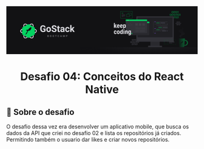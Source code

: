 <div align="center">

<img src="./.github/banner.png">
<h1>Desafio 04: Conceitos do React Native</h1>

</div>

## :rocket: Sobre o desafio

O desafio dessa vez era desenvolver um aplicativo mobile, que busca os dados da API que criei no desafio 02 e lista os repositórios já criados. Permitindo também o usuario dar likes e criar novos repositórios.